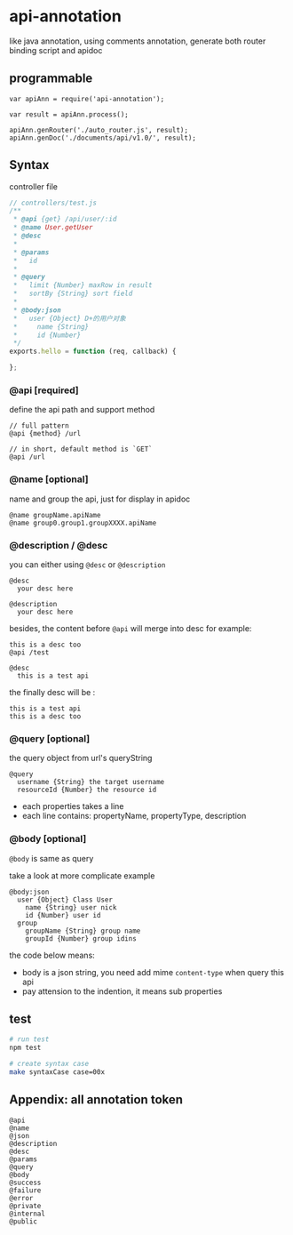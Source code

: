 # api-annotation
like java annotation, using comments annotation,  generate both router binding script and apidoc

## programmable

```
var apiAnn = require('api-annotation');

var result = apiAnn.process();

apiAnn.genRouter('./auto_router.js', result);
apiAnn.genDoc('./documents/api/v1.0/', result);
```

## Syntax

controller file
```js
// controllers/test.js
/**
 * @api {get} /api/user/:id
 * @name User.getUser
 * @desc
 *
 * @params
 *   id
 *
 * @query
 *   limit {Number} maxRow in result
 *   sortBy {String} sort field
 *
 * @body:json
 *   user {Object} D+的用户对象
 *     name {String}
 *     id {Number}
 */
exports.hello = function (req, callback) {

};
```

### @api [required]

define the api path and support method
```
// full pattern
@api {method} /url

// in short, default method is `GET`
@api /url
```

### @name [optional]

name and group the api, just for display in apidoc
```
@name groupName.apiName
@name group0.group1.groupXXXX.apiName
```

### @description / @desc

you can either using `@desc` or `@description`
```
@desc
  your desc here

@description
  your desc here
```

besides, the content before `@api` will merge into desc
for example:
```
this is a desc too
@api /test

@desc
  this is a test api
```
the finally desc will be :
```
this is a test api
this is a desc too
```

### @query [optional]

the query object from url's queryString
```
@query
  username {String} the target username
  resourceId {Number} the resource id
```
* each properties takes a line
* each line contains: propertyName, propertyType, description

### @body [optional]

`@body` is same as query

take a look at more complicate example
```
@body:json
  user {Object} Class User
    name {String} user nick
    id {Number} user id
  group
    groupName {String} group name
    groupId {Number} group idins
```
the code below means:
* body is a json string, you need add mime `content-type` when query this api
* pay attension to the indention, it means sub properties

## test

```sh
# run test
npm test

# create syntax case
make syntaxCase case=00x
```

## Appendix: all annotation token

```
@api
@name
@json
@description
@desc
@params
@query
@body
@success
@failure
@error
@private
@internal
@public
```

